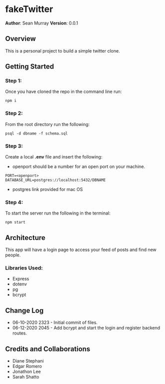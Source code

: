 # fakeTwitter
**Author**: Sean Murray
**Version**: 0.0.1 

## Overview
This is a personal project to build a simple twitter clone.

## Getting Started

### Step 1:
Once you have cloned the repo in the command line run:

```
npm i
```

### Step 2:
From the root directory run the following:

```
psql -d dbname -f schema.sql
```


### Step 3:
Create a local **.env** file and insert the following:
 - openport should be a number for an open port on your machine.
```
PORT=<openport>
DATABASE_URL=postgres://localhost:5432/DBNAME
```
 - postgres link provided for mac OS
### Step 4:
To start the server run the following in the terminal:

```
npm start
```

## Architecture
This app will have a login page to access your feed of posts and find new people.

### Libraries Used:
 - Express
 - dotenv
 - pg
 - bcrypt

## Change Log
 - 06-10-2020 2323 - Initial commit of files.
 - 06-12-2020 2045 - Add bcrypt and start the login and register backend routes.
 

## Credits and Collaborations

 - Diane Stephani
 - Edgar Romero
 - Jonathon Lee
 - Sarah Shatto
